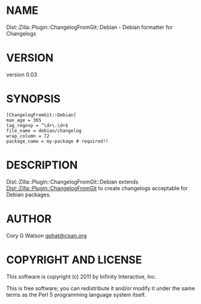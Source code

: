 # NAME

Dist::Zilla::Plugin::ChangelogFromGit::Debian - Debian formatter for Changelogs

# VERSION

version 0.03

# SYNOPSIS

    [ChangelogFromGit::Debian]
    max_age = 365
    tag_regexp = ^\d+\.\d+$
    file_name = debian/changelog
    wrap_column = 72
    package_name = my-package # required!!

# DESCRIPTION

Dist::Zilla::Plugin::ChangelogFromGit::Debian extends
[Dist::Zilla::Plugin::ChangelogFromGit](http://search.cpan.org/perldoc?Dist::Zilla::Plugin::ChangelogFromGit) to create changelogs acceptable
for Debian packages.

# AUTHOR

Cory G Watson <gphat@cpan.org>

# COPYRIGHT AND LICENSE

This software is copyright (c) 2011 by Infinity Interactive, Inc.

This is free software; you can redistribute it and/or modify it under
the same terms as the Perl 5 programming language system itself.